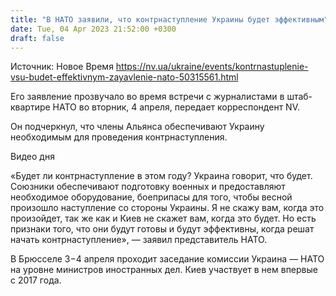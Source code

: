 ```yaml
---
title: "В НАТО заявили, что контрнаступление Украины будет эффективным"
date: Tue, 04 Apr 2023 21:52:00 +0300
draft: false
---
```

Источник: Новое Время https://nv.ua/ukraine/events/kontrnastuplenie-vsu-budet-effektivnym-zayavlenie-nato-50315561.html


Его заявление прозвучало во время встречи с журналистами в штаб-квартире НАТО во вторник, 4 апреля, передает корреспондент NV.

 Он подчеркнул, что члены Альянса обеспечивают Украину необходимым для проведения контрнаступления.

  Видео дня   

 «Будет ли контрнаступление в этом году? Украина говорит, что будет. Союзники обеспечивают подготовку военных и предоставляют необходимое оборудование, боеприпасы для того, чтобы весной произошло наступление со стороны Украины. Я не скажу вам, когда это произойдет, так же как и Киев не скажет вам, когда это будет. Но есть признаки того, что они будут готовы и будут эффективны, когда решат начать контрнаступление», — заявил представитель НАТО.

 В Брюсселе 3−4 апреля проходит заседание комиссии Украина — НАТО на уровне министров иностранных дел. Киев участвует в нем впервые с 2017 года.
